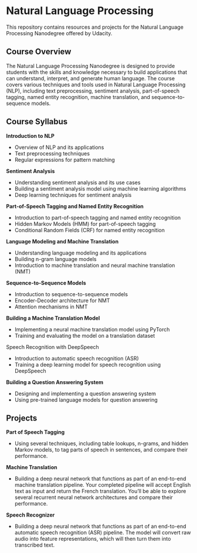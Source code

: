 # Natural Language Processing

This repository contains resources and projects for the Natural Language Processing Nanodegree offered by Udacity.

## Course Overview

The Natural Language Processing Nanodegree is designed to provide students with the skills and knowledge necessary to build applications that can understand, interpret, and generate human language. The course covers various techniques and tools used in Natural Language Processing (NLP), including text preprocessing, sentiment analysis, part-of-speech tagging, named entity recognition, machine translation, and sequence-to-sequence models.

## Course Syllabus
**Introduction to NLP**
* Overview of NLP and its applications
* Text preprocessing techniques
* Regular expressions for pattern matching

**Sentiment Analysis**
* Understanding sentiment analysis and its use cases
* Building a sentiment analysis model using machine learning algorithms
* Deep learning techniques for sentiment analysis

**Part-of-Speech Tagging and Named Entity Recognition**
* Introduction to part-of-speech tagging and named entity recognition
* Hidden Markov Models (HMM) for part-of-speech tagging
* Conditional Random Fields (CRF) for named entity recognition

**Language Modeling and Machine Translation**
* Understanding language modeling and its applications
* Building n-gram language models
* Introduction to machine translation and neural machine translation (NMT)

**Sequence-to-Sequence Models**
* Introduction to sequence-to-sequence models
* Encoder-Decoder architecture for NMT
* Attention mechanisms in NMT

**Building a Machine Translation Model**
* Implementing a neural machine translation model using PyTorch
* Training and evaluating the model on a translation dataset

Speech Recognition with DeepSpeech
* Introduction to automatic speech recognition (ASR)
* Training a deep learning model for speech recognition using DeepSpeech

**Building a Question Answering System**
* Designing and implementing a question answering system
* Using pre-trained language models for question answering

## Projects
**Part of Speech Tagging**
* Using several techniques, including table lookups, n-grams, and hidden Markov models, to tag parts of speech in sentences, and compare their performance.

**Machine Translation**
* Building a deep neural network that functions as part of an end-to-end machine translation pipeline. Your completed pipeline will accept English text as input and return the French translation. You’ll be able to explore several recurrent neural network architectures and compare their performance.

**Speech Recognizer**
* Building a deep neural network that functions as part of an end-to-end automatic speech recognition (ASR) pipeline. The model will convert raw audio into feature representations, which will then turn them into transcribed text.

